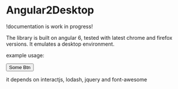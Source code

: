 # Angular2Desktop

!documentation is work in progress!

The library is built on angular 6, tested with latest chrome and firefox versions.
It emulates a desktop environment.

example usage:

<a2d-desktop>
  <a2d-window [specs]="window">
    <div class="body" >
      <button>Some Btn</button>
    </div>
  </a2d-window>
</a2d-desktop>

it depends on interactjs, lodash, jquery and font-awesome



